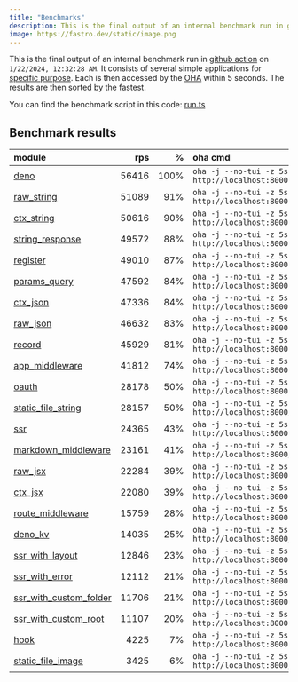```yaml
---
title: "Benchmarks"
description: This is the final output of an internal benchmark run in github action
image: https://fastro.dev/static/image.png
---
```


This is the final output of an internal benchmark run in [github action](https://github.com/fastrodev/fastro/actions) on `1/22/2024, 12:32:28 AM`. It consists of several simple applications for [specific purpose](https://github.com/fastrodev/fastro/blob/main/deno.json). Each is then accessed by the [OHA](https://github.com/hatoo/oha) within 5 seconds. The results are then sorted by the fastest.

You can find the benchmark script in this code: [run.ts](https://github.com/fastrodev/fastro/blob/main/bench/run.ts)

## Benchmark results


| module                                                                                                     |   rps |    % | oha cmd                                                        |
| :--------------------------------------------------------------------------------------------------------- | ----: | ---: | :------------------------------------------------------------- |
| [deno](https://github.com/fastrodev/fastro/blob/main/examples/deno.ts)                                     | 56416 | 100% | `oha -j --no-tui -z 5s http://localhost:8000`                  |
| [raw_string](https://github.com/fastrodev/fastro/blob/main/examples/raw_string.ts)                         | 51089 |  91% | `oha -j --no-tui -z 5s http://localhost:8000`                  |
| [ctx_string](https://github.com/fastrodev/fastro/blob/main/examples/ctx_string.ts)                         | 50616 |  90% | `oha -j --no-tui -z 5s http://localhost:8000`                  |
| [string_response](https://github.com/fastrodev/fastro/blob/main/examples/string_response.ts)               | 49572 |  88% | `oha -j --no-tui -z 5s http://localhost:8000`                  |
| [register](https://github.com/fastrodev/fastro/blob/main/examples/register.ts)                             | 49010 |  87% | `oha -j --no-tui -z 5s http://localhost:8000`                  |
| [params_query](https://github.com/fastrodev/fastro/blob/main/examples/params_query.ts)                     | 47592 |  84% | `oha -j --no-tui -z 5s http://localhost:8000/agus?title=lead`  |
| [ctx_json](https://github.com/fastrodev/fastro/blob/main/examples/ctx_json.ts)                             | 47336 |  84% | `oha -j --no-tui -z 5s http://localhost:8000`                  |
| [raw_json](https://github.com/fastrodev/fastro/blob/main/examples/raw_json.ts)                             | 46632 |  83% | `oha -j --no-tui -z 5s http://localhost:8000`                  |
| [record](https://github.com/fastrodev/fastro/blob/main/examples/record.ts)                                 | 45929 |  81% | `oha -j --no-tui -z 5s http://localhost:8000`                  |
| [app_middleware](https://github.com/fastrodev/fastro/blob/main/examples/app_middleware.ts)                 | 41812 |  74% | `oha -j --no-tui -z 5s http://localhost:8000`                  |
| [oauth](https://github.com/fastrodev/fastro/blob/main/examples/oauth.ts)                                   | 28178 |  50% | `oha -j --no-tui -z 5s http://localhost:8000`                  |
| [static_file_string](https://github.com/fastrodev/fastro/blob/main/examples/static_file_string.ts)         | 28157 |  50% | `oha -j --no-tui -z 5s http://localhost:8000/static/post.css`  |
| [ssr](https://github.com/fastrodev/fastro/blob/main/examples/ssr.ts)                                       | 24365 |  43% | `oha -j --no-tui -z 5s http://localhost:8000`                  |
| [markdown_middleware](https://github.com/fastrodev/fastro/blob/main/examples/markdown_middleware.ts)       | 23161 |  41% | `oha -j --no-tui -z 5s http://localhost:8000/hello`            |
| [raw_jsx](https://github.com/fastrodev/fastro/blob/main/examples/raw_jsx.tsx)                              | 22284 |  39% | `oha -j --no-tui -z 5s http://localhost:8000`                  |
| [ctx_jsx](https://github.com/fastrodev/fastro/blob/main/examples/ctx_jsx.tsx)                              | 22080 |  39% | `oha -j --no-tui -z 5s http://localhost:8000`                  |
| [route_middleware](https://github.com/fastrodev/fastro/blob/main/examples/route_middleware.ts)             | 15759 |  28% | `oha -j --no-tui -z 5s http://localhost:8000`                  |
| [deno_kv](https://github.com/fastrodev/fastro/blob/main/examples/deno_kv.ts)                               | 14035 |  25% | `oha -j --no-tui -z 5s http://localhost:8000/user?name=john`   |
| [ssr_with_layout](https://github.com/fastrodev/fastro/blob/main/examples/ssr_with_layout.ts)               | 12846 |  23% | `oha -j --no-tui -z 5s http://localhost:8000`                  |
| [ssr_with_error](https://github.com/fastrodev/fastro/blob/main/examples/ssr_with_error.ts)                 | 12112 |  21% | `oha -j --no-tui -z 5s http://localhost:8000`                  |
| [ssr_with_custom_folder](https://github.com/fastrodev/fastro/blob/main/examples/ssr_with_custom_folder.ts) | 11706 |  21% | `oha -j --no-tui -z 5s http://localhost:8000`                  |
| [ssr_with_custom_root](https://github.com/fastrodev/fastro/blob/main/examples/ssr_with_custom_root.ts)     | 11107 |  20% | `oha -j --no-tui -z 5s http://localhost:8000`                  |
| [hook](https://github.com/fastrodev/fastro/blob/main/examples/hook.ts)                                     |  4225 |   7% | `oha -j --no-tui -z 5s http://localhost:8000`                  |
| [static_file_image](https://github.com/fastrodev/fastro/blob/main/examples/static_file_image.ts)           |  3425 |   6% | `oha -j --no-tui -z 5s http://localhost:8000/static/image.png` |